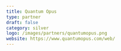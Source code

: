 ```yaml
---
title: Quantum Opus
type: partner
draft: false
category: silver
logo: /images/partners/quantumopus.png
website: https://www.quantumopus.com/web/
---
```

